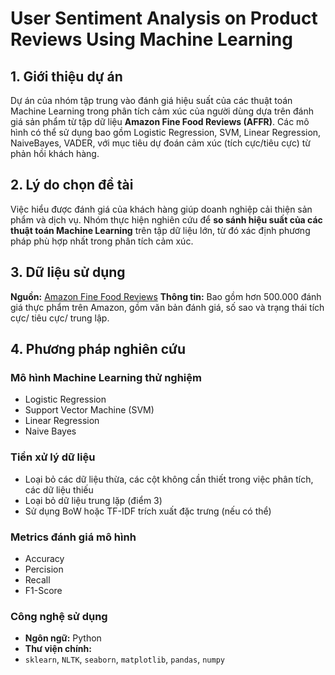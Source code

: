# User Sentiment Analysis on Product Reviews Using Machine Learning

## 1. Giới thiệu dự án  
Dự án của nhóm tập trung vào đánh giá hiệu suất của các thuật toán Machine Learning trong phân tích cảm xúc của người dùng dựa trên đánh giá sản phẩm từ tập dữ liệu **Amazon Fine Food Reviews (AFFR)**. Các mô hình có thể sử dụng bao gồm Logistic Regression, SVM, Linear Regression, NaiveBayes, VADER, với mục tiêu dự đoán cảm xúc (tích cực/tiêu cực) từ phản hồi khách hàng.

## 2. Lý do chọn đề tài  
Việc hiểu được đánh giá của khách hàng giúp doanh nghiệp cải thiện sản phẩm và dịch vụ. Nhóm thực hiện nghiên cứu để **so sánh hiệu suất của các thuật toán Machine Learning** trên tập dữ liệu lớn, từ đó xác định phương pháp phù hợp nhất trong phân tích cảm xúc.

## 3. Dữ liệu sử dụng  
**Nguồn:** [Amazon Fine Food Reviews](https://www.kaggle.com/datasets/snap/amazon-fine-food-reviews) 
**Thông tin:** Bao gồm hơn 500.000 đánh giá thực phẩm trên Amazon, gồm văn bản đánh giá, số sao và trạng thái tích cực/ tiêu cực/ trung lập.

## 4. Phương pháp nghiên cứu  
### Mô hình Machine Learning thử nghiệm  
- Logistic Regression  
- Support Vector Machine (SVM)  
- Linear Regression
- Naive Bayes

### Tiền xử lý dữ liệu
- Loại bỏ các dữ liệu thừa, các cột không cần thiết trong việc phân tích, các dữ liệu thiếu
- Loại bỏ dữ liệu trung lặp (điểm 3)
- Sử dụng BoW hoặc TF-IDF trích xuất đặc trưng (nếu có thể)
### Metrics đánh giá mô hình
- Accuracy
- Percision
- Recall
- F1-Score

### Công nghệ sử dụng
- **Ngôn ngữ:** Python  
- **Thư viện chính:**  
- `sklearn`, `NLTK`, `seaborn`, `matplotlib`, `pandas`, `numpy`
